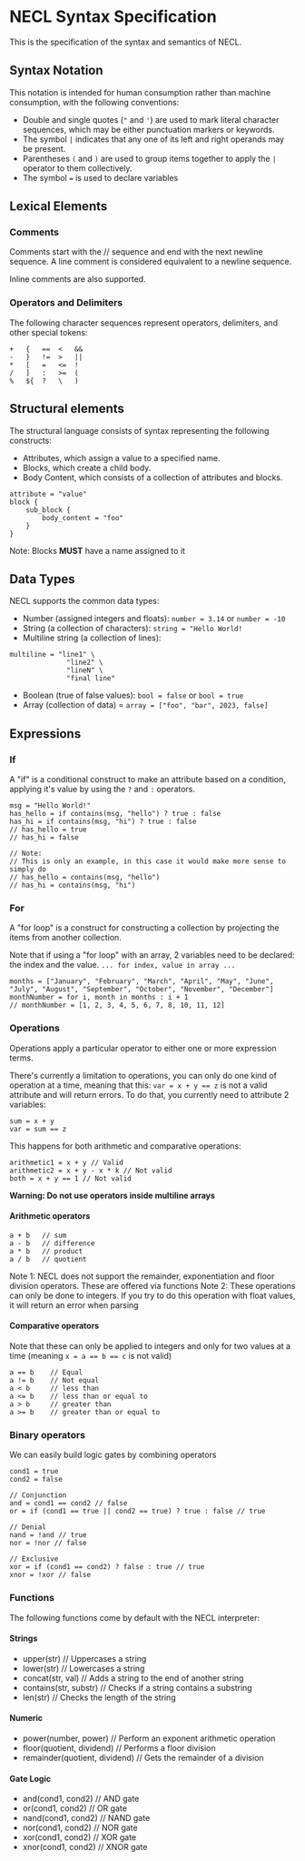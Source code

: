 # NECL Syntax Specification

This is the specification of the syntax and semantics of NECL.

## Syntax Notation

This notation is intended for human consumption rather than machine consumption, with the following conventions:

- Double and single quotes (`"` and `'`) are used to mark literal character sequences, which may be either punctuation markers or keywords.
- The symbol `|` indicates that any one of its left and right operands may be present.
- Parentheses `(` and `)` are used to group items together to apply the `|` operator to them collectively.
- The symbol `=` is used to declare variables

## Lexical Elements

### Comments

Comments start with the // sequence and end with the next newline sequence. A line comment is considered equivalent to a newline sequence.

Inline comments are also supported.

### Operators and Delimiters

The following character sequences represent operators, delimiters, and other special tokens:

```
+   {   ==  <   &&  
-   }   !=  >   ||  
*   [   =   <=  !
/   ]   :   >=  (
%   ${  ?   \   )
```

## Structural elements

The structural language consists of syntax representing the following constructs:

- Attributes, which assign a value to a specified name.
- Blocks, which create a child body.
- Body Content, which consists of a collection of attributes and blocks.

```
attribute = "value"
block {
    sub_block {
        body_content = "foo"
    }
}
```

Note: Blocks **MUST** have a name assigned to it

## Data Types

NECL supports the common data types:

- Number (assigned integers and floats): `number = 3.14` or `number = -10`
- String (a collection of characters): `string = "Hello World!`
- Multiline string (a collection of lines): 
```
multiline = "line1" \
              "line2" \
              "lineN" \
              "final line"
```
- Boolean (true of false values): `bool = false` or `bool = true`
- Array (collection of data) = `array = ["foo", "bar", 2023, false]`

## Expressions

### If

A "if" is a conditional construct to make an attribute based on a condition, applying it's value by using the `?` and `:` operators.

```
msg = "Hello World!"
has_hello = if contains(msg, "hello") ? true : false
has_hi = if contains(msg, "hi") ? true : false
// has_hello = true
// has_hi = false

// Note:
// This is only an example, in this case it would make more sense to simply do
// has_hello = contains(msg, "hello")
// has_hi = contains(msg, "hi")
```

### For

A "for loop" is a construct for constructing a collection by projecting the items from another collection.

Note that if using a "for loop" with an array, 2 variables need to be declared: the index and the value. `... for index, value in array ...`

```
months = ["January", "February", "March", "April", "May", "June", "July", "August", "September", "October", "November", "December"]
monthNumber = for i, month in months : i + 1
// monthNumber = [1, 2, 3, 4, 5, 6, 7, 8, 10, 11, 12]
```

### Operations

Operations apply a particular operator to either one or more expression terms.

There's currently a limitation to operations, you can only do one kind of operation at a time, meaning that this: `var = x + y == z` is not a valid attribute and will return errors. To do that, you currently need to attribute 2 variables:
```
sum = x + y
var = sum == z
```

This happens for both arithmetic and comparative operations:
```
arithmetic1 = x + y // Valid
arithmetic2 = x + y - x * k // Not valid
both = x + y == 1 // Not valid
```

**Warning: Do not use operators inside multiline arrays**

#### Arithmetic operators
```
a + b   // sum 
a - b   // difference
a * b   // product
a / b   // quotient
```

Note 1: NECL does not support the remainder, exponentiation and floor division operators. These are offered via functions
Note 2: These operations can only be done to integers. If you try to do this operation with float values, it will return an error when parsing

#### Comparative operators

Note that these can only be applied to integers and only for two values at a time (meaning `x = a == b == c` is not valid)

```
a == b    // Equal
a != b    // Not equal
a < b     // less than
a <= b    // less than or equal to
a > b     // greater than
a >= b    // greater than or equal to
```

### Binary operators

We can easily build logic gates by combining operators

```
cond1 = true
cond2 = false

// Conjunction
and = cond1 == cond2 // false
or = if (cond1 == true || cond2 == true) ? true : false // true

// Denial
nand = !and // true
nor = !nor // false

// Exclusive
xor = if (cond1 == cond2) ? false : true // true
xnor = !xor // false
```

### Functions

The following functions come by default with the NECL interpreter:

#### Strings

- upper(str) // Uppercases a string
- lower(str) // Lowercases a string
- concat(str, val) // Adds a string to the end of another string
- contains(str, substr) // Checks if a string contains a substring
- len(str) // Checks the length of the string

#### Numeric

- power(number, power) // Perform an exponent arithmetic operation
- floor(quotient, dividend) // Performs a floor division
- remainder(quotient, dividend) // Gets the remainder of a division

#### Gate Logic

- and(cond1, cond2) // AND gate
- or(cond1, cond2) // OR gate
- nand(cond1, cond2) // NAND gate
- nor(cond1, cond2) // NOR gate
- xor(cond1, cond2) // XOR gate
- xnor(cond1, cond2) // XNOR gate
